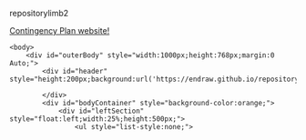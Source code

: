   repositorylimb2


<a href="https://endraw.github.io/repositorylimb2/1sthtml1.1/index.html">Contingency Plan website!</a>

	<body>
        <div id="outerBody" style="width:1000px;height:768px;margin:0 Auto;">
		    <div id="header" style="height:200px;background:url('https://endraw.github.io/repositorylimb2/1sthtml1.1/Titlebar_Contingency_Plan.jpg')">.
			
			</div>
			<div id="bodyContainer" style="background-color:orange;">
			    <div id="leftSection" style="float:left;width:25%;height:500px;">
				    <ul style="list-style:none;">
  </body>

<div id="header" style="height:200px;background:url('https://endraw.github.io/repositorylimb2/1sthtml1.1/Titlebar_Contingency_Plan.jpg')">

  </div>
 </div>
